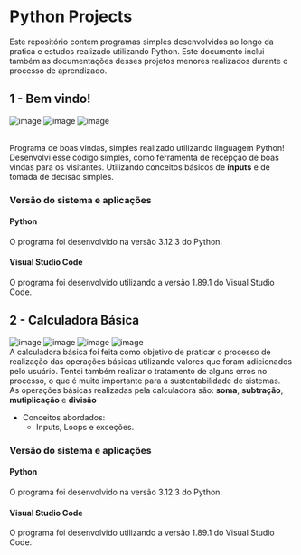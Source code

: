 # Python Projects
Este repositório contem programas simples desenvolvidos ao longo da pratica e estudos realizado utilizando Python. Este documento inclui também as documentações desses projetos menores realizados durante o processo de aprendizado.
## 1 - Bem vindo!
![image](https://github.com/DevRaulOliveira/BemVindo-py/assets/168892121/e9f025dc-4898-4267-adf3-99d3a34d5933)
![image](https://github.com/DevRaulOliveira/BemVindo-py/assets/168892121/2f13c76e-0810-4046-af3d-ed6353533452)
![image](https://github.com/DevRaulOliveira/BemVindo-py/assets/168892121/4da8d898-ec8e-4176-9a5c-7f50a0d982b6)


<br> Programa de boas vindas, simples realizado utilizando linguagem Python!
<br> Desenvolvi esse código simples, como ferramenta de recepção de boas vindas para os visitantes. Utilizando conceitos básicos de **inputs** e de tomada de decisão simples.

### Versão do sistema e aplicações
#### Python
O programa foi desenvolvido na versão 3.12.3 do Python.
#### Visual Studio Code
O programa foi desenvolvido utilizando a versão 1.89.1 do Visual Studio Code.

## 2 - Calculadora Básica
![image](https://github.com/DevRaulOliveira/PythonProjects/assets/168892121/5e137e22-ed98-4854-84da-cf1bd4d42461)
![image](https://github.com/DevRaulOliveira/PythonProjects/assets/168892121/a9f904d3-f3fa-40f3-8376-08034cdd0d0b)
![image](https://github.com/DevRaulOliveira/PythonProjects/assets/168892121/e586473f-b54f-4b97-bc3f-703c8d9fae6c)
![image](https://github.com/DevRaulOliveira/PythonProjects/assets/168892121/9deaec69-a8ee-430f-9fa5-c183c6ffbbb7)
<br> A calculadora básica foi feita como objetivo de praticar o processo de realização das operações básicas utilizando valores que foram adicionados pelo usuário. Tentei também realizar o tratamento de alguns erros no processo, o que é muito importante para a sustentabilidade de sistemas.
<br> As operações básicas realizadas pela calculadora são: **soma**, **subtração**, **mutiplicação** e **divisão** <br>
- Conceitos abordados:
  -  Inputs, Loops e exceções.
### Versão do sistema e aplicações
#### Python
O programa foi desenvolvido na versão 3.12.3 do Python.
#### Visual Studio Code
O programa foi desenvolvido utilizando a versão 1.89.1 do Visual Studio Code.







